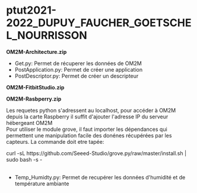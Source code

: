 # ptut2021-2022_DUPUY_FAUCHER_GOETSCHEL_NOURRISSON

**OM2M-Architecture.zip**
- Get.py: Permet de récuperer les données de OM2M
- PostApplication.py: Permet de créer une application
- PostDescriptor.py: Permet de créer un descripteur 

**OM2M-FitbitStudio.zip**


**OM2M-Rasbperry.zip**

<p> Les requetes python s'adressent au localhost, pour accéder à OM2M depuis la carte Raspberry il suffit d'ajouter l'adresse IP du serveur hébergeant OM2M <br>
Pour utiliser le module grove, il faut importer les dépendances qui permettent une manipulation facile des donénes récupérées par les capteurs. La commande doit etre tapée: </p>
  curl -sL https://github.com/Seeed-Studio/grove.py/raw/master/install.sh | sudo bash -s - <br>
<br>

  - Temp_Humidty.py: Permet de recupérer les données d'humidité et de température ambiante
